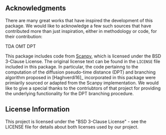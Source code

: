 

## Acknowledgments
There are many great works that have inspired the development of this package. We would like to acknowledge a few such sources that have contributed  more than just inspiration, either in methodology or code, for their contribution:

TDA
OMT
DPT

This package includes code from [Scanpy](https://github.com/scverse/scanpy), which is licensed under the BSD 3-Clause License. The original license text can be found in the `LICENSE` file included in this package. In particular, the code pertainng to the computation of the diffusion pseudo-time distance (DPT) and branching algorithm proposed in [Haghverdi16]_ incorporated in this package were primiarily sourced or adapted from the Scanpy implementation. We would like to give a special thanks to the contriubtors of that project for providing the underlying functionality for the DPT branching procedure. 


## License Information
This project is licensed under the "BSD 3-Clause License" - see the LICENSE file for details about both licenses used by our project.